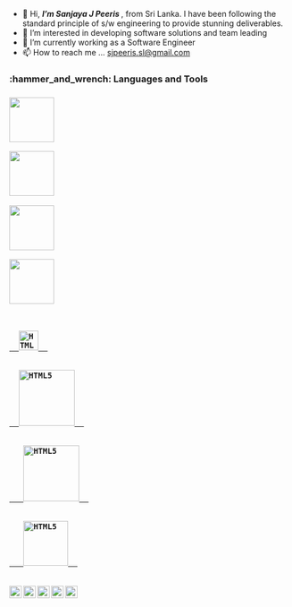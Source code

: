 - 👋 Hi, <i><b>I’m Sanjaya J Peeris </b></i>, from Sri Lanka. I have been following the standard principle of s/w engineering to provide stunning deliverables.
- 👀 I’m interested in developing software solutions and team leading
- 🌱 I’m currently working as a Software Engineer
- 📫 How to reach me ... sjpeeris.sl@gmail.com

<!---
sjpeeris085/sjpeeris085 is a ✨ special ✨ repository because its `README.md` (this file) appears on your GitHub profile.
You can click the Preview link to take a look at your changes.
--->

<h3>:hammer_and_wrench: Languages and Tools<h3>
 
<p dir="auto">
 
<a href="https://en.wikipedia.org/wiki/C_Sharp_(programming_language)"> <img width="80px" src="https://user-images.githubusercontent.com/66549526/134299607-754b3dcb-92da-4e91-a661-bbe8c419221a.png"/> </a> 
 
<a href="https://spring.io/projects/spring-boot"> <img width="80px" src="https://user-images.githubusercontent.com/66549526/134301179-b1eba614-1f85-4d3e-99fd-2d983041bfb0.png"/> </a> 
 
<a href="https://nodejs.org/en/about/"> <img width="80px" src="https://user-images.githubusercontent.com/66549526/146373377-8aadaa96-7d62-411e-9e4b-c33af9eeebc1.png"/> </a>
 
<a href="https://angular.io/"> <img width="80px" src="https://user-images.githubusercontent.com/66549526/146373601-4243c46a-c60b-4d13-8655-9e8472439b94.png"/> </a>

</p>
 
<p dir="auto">
 <code>
 <a target="_blank" rel="noopener noreferrer" href="https://angular.io/">
  <img alt="HTML5" width="35px" src="https://user-images.githubusercontent.com/66549526/146373601-4243c46a-c60b-4d13-8655-9e8472439b94.png" style="max-width: 100%;">  </a>
 </code>
 
  <code>
  <a target="_blank" rel="noopener noreferrer" href="https://nodejs.org/en/about/">
  <img alt="HTML5" width="100px" src="https://user-images.githubusercontent.com/66549526/146373377-8aadaa96-7d62-411e-9e4b-c33af9eeebc1.png" style="max-width: 100%;">  </a>
 </code>
 
   <code>
   <a target="_blank" rel="noopener noreferrer" href="https://spring.io/projects/spring-boot">
   <img alt="HTML5" width="100px" src="https://user-images.githubusercontent.com/66549526/134301179-b1eba614-1f85-4d3e-99fd-2d983041bfb0.png" style="max-width: 100%;">  </a>
  </code>
 
  <code>
   <a target="_blank" rel="noopener noreferrer" href="https://docs.microsoft.com/en-us/dotnet/csharp/">
   <img alt="HTML5" width="80px" src="https://user-images.githubusercontent.com/66549526/134299607-754b3dcb-92da-4e91-a661-bbe8c419221a.png" style="max-width: 100%;">  </a>
  </code>
</p>

 
 <p dir="auto"><a href="https://www.pradipdebnath.com/" rel="nofollow"><img align="left" alt="www.PradipDebnath.com"
            width="22px"
            src="https://camo.githubusercontent.com/f36dabf48d0c7135b80ed65ed8fefda4319f8c7eb6483ba62e50f3262e3a915b/68747470733a2f2f696d672e69636f6e73382e636f6d2f756c74726176696f6c65742f32322f3030303030302f646f6d61696e2e706e67"
            data-canonical-src="https://img.icons8.com/ultraviolet/22/000000/domain.png" style="max-width: 100%;"></a>
    <a href="https://youtube.com/itzpradip" rel="nofollow"><img align="left" alt="Pradip Debnath | YouTube" width="22px"
            src="https://camo.githubusercontent.com/a51a45af54326f3761b4ef2c21a91200a47b5058a666efd0b664a7e0c181f6ca/68747470733a2f2f696d672e69636f6e73382e636f6d2f636f6c6f722f32322f3030303030302f796f75747562652d706c61792e706e67"
            data-canonical-src="https://img.icons8.com/color/22/000000/youtube-play.png" style="max-width: 100%;"></a>
    <a href="https://twitter.com/itzpradip" rel="nofollow"><img align="left" alt="itzpradip | Twitter" width="22px"
            src="https://camo.githubusercontent.com/24421a907817e860fc91246fd6385baa30d3fe63cf3f94fc8bbc24acc10786b4/68747470733a2f2f696d672e69636f6e73382e636f6d2f666c75656e742f32322f3030303030302f747769747465722e706e67"
            data-canonical-src="https://img.icons8.com/fluent/22/000000/twitter.png" style="max-width: 100%;"></a>
    <a href="https://linkedin.com/in/itzpradip" rel="nofollow"><img align="left" alt="Pradip Debnath | LinkedIn"
            width="22px"
            src="https://camo.githubusercontent.com/9789284af01817fe8f1a5965c0b4f58b5fbb5ebfc235356db85abe27e696b366/68747470733a2f2f696d672e69636f6e73382e636f6d2f636f6c6f722f32322f3030303030302f6c696e6b6564696e2e706e67"
            data-canonical-src="https://img.icons8.com/color/22/000000/linkedin.png" style="max-width: 100%;"></a>
    <a href="https://facebook.com/itzpradip" rel="nofollow"><img align="left" alt="Pradip Debnath | Facebook"
            width="22px"
            src="https://camo.githubusercontent.com/bcf0d095d6d31ba9ebc6407cc91e23f46bfa944b1f6039f98b3504cdc1bb23d3/68747470733a2f2f696d672e69636f6e73382e636f6d2f636f6c6f722f32322f3030303030302f66616365626f6f6b2d6e65772e706e67"
            data-canonical-src="https://img.icons8.com/color/22/000000/facebook-new.png" style="max-width: 100%;"></a>
</p>


